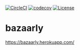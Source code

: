 [![CircleCI](https://circleci.com/gh/IanGlass/bazaarly/tree/master.svg?style=svg)](https://circleci.com/gh/IanGlass/bazaarly/tree/master) [![codecov](https://codecov.io/gh/IanGlass/bazaarly/branch/master/graph/badge.svg)](https://codecov.io/gh/IanGlass/bazaarly) [![License](https://img.shields.io/badge/License-Apache%202.0-blue.svg)](https://opensource.org/licenses/Apache-2.0)

# bazaarly

https://bazaarly.herokuapp.com/
